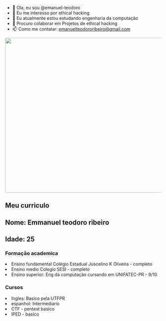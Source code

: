 - 👋 Ola, eu sou @emanuel-teodoro
- 👀 Eu me interesso por ethical hacking
- 🌱 Eu atualmente estou estudando engenharia da computação
- 💞️ Procuro colaborar em Projetos de ethical hacking
- 📫 Como me contatar: emanuelteodororibeiro@gmail.com

<!---
emanuel-teodoro/emanuel-teodoro is a ✨ special ✨ repository because its `README.md` (this file) appears on your GitHub profile.
You can click the Preview link to take a look at your changes.
--->


<img src="https://orig00.deviantart.net/51a3/f/2016/306/0/9/hackerman_by_shiiftyshift-dan31sc.png" height = 500 width = 700>

<h2>Meu curriculo</h2>
<h2>Nome: Emmanuel teodoro ribeiro</h2>
<h2>Idade: 25</h2>

<h3>Formação academica</h3>
<li>Ensino fundamental Colégio Estadual Juscelino K Oliveira - completo</li>
<li>Ensino medio Colegio SESI - completo</li>
<li>Ensino superior: Eng da computação cursando em UNIFATEC-PR - 9/10</li>

<h3>Cursos</h3>
<li>Ingles: Basico pela UTFPR</li>
<li>espanhol: Intermediario</li>
<li>CTF - pentest basico</li>
<li>IPED - basico</li>
